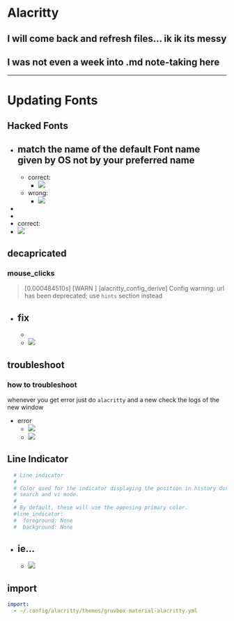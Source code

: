 # Alacritty

## I will come back and refresh files... ik ik its messy 
## I was not even a week into .md note-taking here

---


# Updating Fonts
## Hacked Fonts
- match the name of the default Font name given by OS not by your preferred name
	- 
	-  correct:
		- ![](../z/aharo_179_1.png)
	- wrong:
		- ![](../z/aharo_179_2.png)
- 
- 
- correct:
- ![](../z/aharo_179_3.png)



## decapricated 

### mouse_clicks

> 	[0.000484510s] [WARN ] [alacritty_config_derive] Config warning: url has been deprecated; use `hints` section instead

- fix
	- 
	- 
	- ![](../z/aharo_181.png)






## troubleshoot

### how to troubleshoot

whenever you get error just do `alacritty` and a new check the logs of the new window

- error
	- ![](../z/aharo24.png)
	- ![](../z/aharo24_1.png)



## Line Indicator


``` yml
  # Line indicator
  #
  # Color used for the indicator displaying the position in history during
  # search and vi mode.
  #
  # By default, these will use the opposing primary color.
  #line_indicator:
  #  foreground: None
  #  background: None


```

- ie...
	- 
	- ![](../z/aharo24_11.png)




## import

``` yml
import:
  - ~/.config/alacritty/themes/gruvbox-material-alacritty.yml
```

